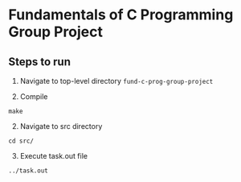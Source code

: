 # Fundamentals of C Programming Group Project

## Steps to run

1. Navigate to top-level directory `fund-c-prog-group-project`
   
2. Compile
```
make
```

2. Navigate to src directory
```
cd src/
```

3. Execute task.out file
```
../task.out
```